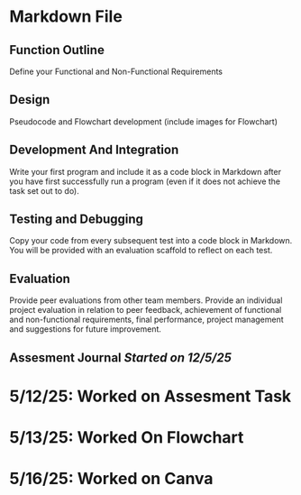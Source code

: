 # Markdown File 
## Function Outline
Define your Functional and Non-Functional Requirements
## Design
Pseudocode and Flowchart development (include images for Flowchart)
## Development And Integration
Write your first program and include it as a code block in Markdown after you have first successfully run a program (even if it does not achieve the task set out to do). 
## Testing  and Debugging 
Copy your code from every subsequent test into a code block in Markdown. You will be provided with an evaluation scaffold to reflect on each test. 
## Evaluation
Provide peer evaluations from other team members.
Provide an individual project evaluation in relation to peer feedback, achievement of functional and non-functional requirements, final performance, project management and suggestions for future improvement.
## Assesment Journal *Started on 12/5/25*
#  5/12/25: Worked on Assesment Task
#  5/13/25: Worked On Flowchart
#  5/16/25: Worked on Canva
